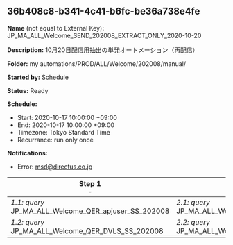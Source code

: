 ## 36b408c8-b341-4c41-b6fc-be36a738e4fe

**Name** (not equal to External Key)**:** JP_MA_ALL_Welcome_SEND_202008_EXTRACT_ONLY_2020-10-20

**Description:** 10月20日配信用抽出の単発オートメーション（再配信）

**Folder:** my automations/PROD/ALL/Welcome/202008/manual/

**Started by:** Schedule

**Status:** Ready

**Schedule:**

* Start: 2020-10-17 10:00:00 +09:00
* End: 2020-10-17 10:00:00 +09:00
* Timezone: Tokyo Standard Time
* Recurrance: run only once

**Notifications:**

* Error: msd@directus.co.jp

| Step 1<br>_<small>-</small>_ | Step 2<br>_<small>-</small>_ | Step 3<br>_<small>-</small>_ | Step 4<br>_<small>-</small>_ |
| --- | --- | --- | --- |
| _1.1: query_<br>JP_MA_ALL_Welcome_QER_apjuser_SS_202008 | _2.1: query_<br>JP_MA_ALL_Welcome_QER_ENTRY_01_02_202008 | _3.1: query_<br>JP_MA_ALL_Welcome_QER_SEND_01_02_202008 | _4.1: query_<br>JP_MA_ALL_Welcome_QER_SentCheck_02 |
| _1.2: query_<br>JP_MA_ALL_Welcome_QER_DVLS_SS_202008 | _2.2: query_<br>JP_MA_ALL_Welcome_QER_EXCLUDE_01_02_202008 | - | - |

